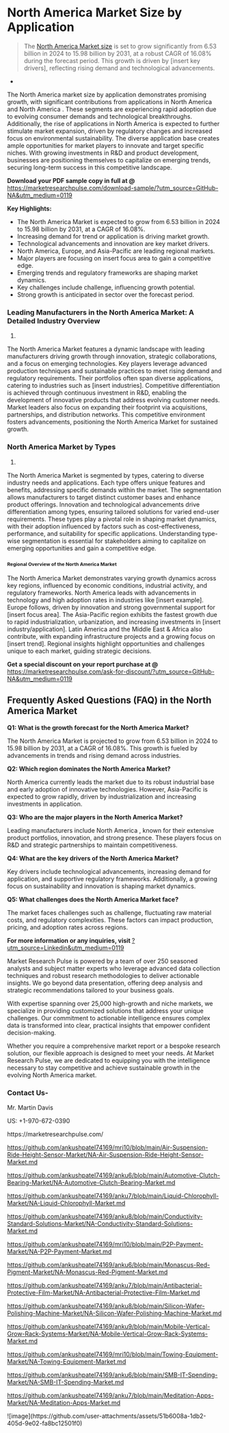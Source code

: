 <h1>North America  Market&nbsp;Size by Application</h1><blockquote><p>The <a href="https://marketresearchpulse.com/download-sample/?utm_source=GitHub-NA&amp;utm_medium=0119">North America  Market size</a> is set to grow significantly from 6.53 billion in 2024 to 15.98 billion by 2031, at a robust CAGR of 16.08% during the forecast period. This growth is driven by [insert key drivers], reflecting rising demand and technological advancements.</p></blockquote><ul><li></li></ul><p>The North America  market size by application demonstrates promising growth, with significant contributions from applications in North America  and North America . These segments are experiencing rapid adoption due to evolving consumer demands and technological breakthroughs. Additionally, the rise of applications in North America  is expected to further stimulate market expansion, driven by regulatory changes and increased focus on environmental sustainability. The diverse application base creates ample opportunities for market players to innovate and target specific niches. With growing investments in R&D and product development, businesses are positioning themselves to capitalize on emerging trends, securing long-term success in this competitive landscape.</p><p><strong>Download your PDF sample copy in full at @ </strong><a href="https://marketresearchpulse.com/download-sample/?utm_source=GitHub-NA&amp;utm_medium=0119">https://marketresearchpulse.com/download-sample/?utm_source=GitHub-NA&amp;utm_medium=0119</a></p><p><strong>Key Highlights: </strong></p><ul><li>The North America  Market is expected to grow from 6.53 billion in 2024 to 15.98 billion by 2031, at a CAGR of 16.08%.</li><li>Increasing demand for trend or application is driving market growth.</li><li>Technological advancements and innovation are key market drivers.</li><li>North America, Europe, and Asia-Pacific are leading regional markets.</li><li>Major players are focusing on insert focus area to gain a competitive edge.</li><li>Emerging trends and regulatory frameworks are shaping market dynamics.</li><li>Key challenges include challenge, influencing growth potential.</li><li>Strong growth is anticipated in sector over the forecast period.</li></ul><h3>Leading Manufacturers in the North America  Market: A Detailed Industry Overview</h3><ol><li></li></ol><div class="flex max-w-full flex-col flex-grow"><div class="min-h-8 text-message flex w-full flex-col items-end gap-2 whitespace-normal break-words [.text-message+&amp;]:mt-5" dir="auto" data-message-author-role="assistant" data-message-id="fd8432e4-4910-450d-b182-61b7bfb0a01f" data-message-model-slug="gpt-4o"><div class="flex w-full flex-col gap-1 empty:hidden first:pt-[3px]"><div class="markdown prose w-full break-words dark:prose-invert light"><p>The North America  Market features a dynamic landscape with leading manufacturers driving growth through innovation, strategic collaborations, and a focus on emerging technologies. Key players leverage advanced production techniques and sustainable practices to meet rising demand and regulatory requirements. Their portfolios often span diverse applications, catering to industries such as [insert industries]. Competitive differentiation is achieved through continuous investment in R&amp;D, enabling the development of innovative products that address evolving customer needs. Market leaders also focus on expanding their footprint via acquisitions, partnerships, and distribution networks. This competitive environment fosters advancements, positioning the North America  Market for sustained growth.</p></div></div></div></div><h3>North America  Market by Types</h3><ol><li></li></ol><div class="flex max-w-full flex-col flex-grow"><div class="min-h-8 text-message flex w-full flex-col items-end gap-2 whitespace-normal break-words [.text-message+&amp;]:mt-5" dir="auto" data-message-author-role="assistant" data-message-id="084470be-0bb7-4664-bddf-5156b4f41249" data-message-model-slug="gpt-4o-mini"><div class="flex w-full flex-col gap-1 empty:hidden first:pt-[3px]"><div class="markdown prose w-full break-words dark:prose-invert light"><p>The North America  Market is segmented by types, catering to diverse industry needs and applications. Each type offers unique features and benefits, addressing specific demands within the market. The segmentation allows manufacturers to target distinct customer bases and enhance product offerings. Innovation and technological advancements drive differentiation among types, ensuring tailored solutions for varied end-user requirements. These types play a pivotal role in shaping market dynamics, with their adoption influenced by factors such as cost-effectiveness, performance, and suitability for specific applications. Understanding type-wise segmentation is essential for stakeholders aiming to capitalize on emerging opportunities and gain a competitive edge.</p></div></div></div></div><h3><span style="font-size: 11px;">Regional Overview of the North America  Market</span></h3><div class="flex max-w-full flex-col flex-grow"><div class="min-h-8 text-message flex w-full flex-col items-end gap-2 whitespace-normal break-words [.text-message+&amp;]:mt-5" dir="auto" data-message-author-role="assistant" data-message-id="e9038762-ce64-4e30-91c9-9bd413514231" data-message-model-slug="gpt-4o-mini"><div class="flex w-full flex-col gap-1 empty:hidden first:pt-[3px]"><div class="markdown prose w-full break-words dark:prose-invert light"><p>The North America  Market demonstrates varying growth dynamics across key regions, influenced by economic conditions, industrial activity, and regulatory frameworks. North America leads with advancements in technology and high adoption rates in industries like [insert example]. Europe follows, driven by innovation and strong governmental support for [insert focus area]. The Asia-Pacific region exhibits the fastest growth due to rapid industrialization, urbanization, and increasing investments in [insert industry/application]. Latin America and the Middle East &amp; Africa also contribute, with expanding infrastructure projects and a growing focus on [insert trend]. Regional insights highlight opportunities and challenges unique to each market, guiding strategic decisions.</p></div></div></div></div><p><strong>Get a special discount on your report purchase at @ </strong><a href="https://marketresearchpulse.com/ask-for-discount/?utm_source=GitHub-NA&amp;utm_medium=0119">https://marketresearchpulse.com/ask-for-discount/?utm_source=GitHub-NA&amp;utm_medium=0119</a></p><h2>Frequently Asked Questions (FAQ) in the North America  Market</h2><p><strong>Q1: What is the growth forecast for the North America  Market?</strong></p><p>The North America  Market is projected to grow from 6.53 billion in 2024 to 15.98 billion by 2031, at a CAGR of 16.08%. This growth is fueled by advancements in trends and rising demand across industries.</p><p><strong>Q2: Which region dominates the North America  Market?</strong></p><p>North America currently leads the market due to its robust industrial base and early adoption of innovative technologies. However, Asia-Pacific is expected to grow rapidly, driven by industrialization and increasing investments in application.</p><p><strong>Q3: Who are the major players in the North America  Market?</strong></p><p>Leading manufacturers include North America , known for their extensive product portfolios, innovation, and strong presence. These players focus on R&amp;D and strategic partnerships to maintain competitiveness.</p><p><strong>Q4: What are the key drivers of the North America  Market?</strong></p><p>Key drivers include technological advancements, increasing demand for application, and supportive regulatory frameworks. Additionally, a growing focus on sustainability and innovation is shaping market dynamics.</p><p><strong>Q5: What challenges does the North America  Market face?</strong></p><p>The market faces challenges such as challenge, fluctuating raw material costs, and regulatory complexities. These factors can impact production, pricing, and adoption rates across regions.</p><p><strong>For more information or any inquiries, visit&nbsp;</strong><a href="?utm_source=Linkedin&utm_medium=0119">?utm_source=Linkedin&utm_medium=0119</a></p><p>Market Research Pulse is powered by a team of over 250 seasoned analysts and subject matter experts who leverage advanced data collection techniques and robust research methodologies to deliver actionable insights. We go beyond data presentation, offering deep analysis and strategic recommendations tailored to your business goals.</p><p>With expertise spanning over 25,000 high-growth and niche markets, we specialize in providing customized solutions that address your unique challenges. Our commitment to actionable intelligence ensures complex data is transformed into clear, practical insights that empower confident decision-making.</p><p>Whether you require a comprehensive market report or a bespoke research solution, our flexible approach is designed to meet your needs. At Market Research Pulse, we are dedicated to equipping you with the intelligence necessary to stay competitive and achieve sustainable growth in the evolving North America  market.</p><h3><strong>Contact Us-</strong></h3><p>Mr. Martin Davis</p><p>US: +1-970-672-0390</p><p>https://marketresearchpulse.com/</p><p><a href="https://github.com/ankushpatel74169/mri10/blob/main/Air-Suspension-Ride-Height-Sensor-Market/NA-Air-Suspension-Ride-Height-Sensor-Market.md">https://github.com/ankushpatel74169/mri10/blob/main/Air-Suspension-Ride-Height-Sensor-Market/NA-Air-Suspension-Ride-Height-Sensor-Market.md</a></p><p><a href="https://github.com/ankushpatel74169/anku6/blob/main/Automotive-Clutch-Bearing-Market/NA-Automotive-Clutch-Bearing-Market.md">https://github.com/ankushpatel74169/anku6/blob/main/Automotive-Clutch-Bearing-Market/NA-Automotive-Clutch-Bearing-Market.md</a></p><p><a href="https://github.com/ankushpatel74169/anku7/blob/main/Liquid-Chlorophyll-Market/NA-Liquid-Chlorophyll-Market.md">https://github.com/ankushpatel74169/anku7/blob/main/Liquid-Chlorophyll-Market/NA-Liquid-Chlorophyll-Market.md</a></p><p><a href="https://github.com/ankushpatel74169/anku8/blob/main/Conductivity-Standard-Solutions-Market/NA-Conductivity-Standard-Solutions-Market.md">https://github.com/ankushpatel74169/anku8/blob/main/Conductivity-Standard-Solutions-Market/NA-Conductivity-Standard-Solutions-Market.md</a></p><p><a href="https://github.com/ankushpatel74169/mri10/blob/main/P2P-Payment-Market/NA-P2P-Payment-Market.md">https://github.com/ankushpatel74169/mri10/blob/main/P2P-Payment-Market/NA-P2P-Payment-Market.md</a></p><p><a href="https://github.com/ankushpatel74169/anku6/blob/main/Monascus-Red-Pigment-Market/NA-Monascus-Red-Pigment-Market.md">https://github.com/ankushpatel74169/anku6/blob/main/Monascus-Red-Pigment-Market/NA-Monascus-Red-Pigment-Market.md</a></p><p><a href="https://github.com/ankushpatel74169/anku7/blob/main/Antibacterial-Protective-Film-Market/NA-Antibacterial-Protective-Film-Market.md">https://github.com/ankushpatel74169/anku7/blob/main/Antibacterial-Protective-Film-Market/NA-Antibacterial-Protective-Film-Market.md</a></p><p><a href="https://github.com/ankushpatel74169/anku8/blob/main/Silicon-Wafer-Polishing-Machine-Market/NA-Silicon-Wafer-Polishing-Machine-Market.md">https://github.com/ankushpatel74169/anku8/blob/main/Silicon-Wafer-Polishing-Machine-Market/NA-Silicon-Wafer-Polishing-Machine-Market.md</a></p><p><a href="https://github.com/ankushpatel74169/anku9/blob/main/Mobile-Vertical-Grow-Rack-Systems-Market/NA-Mobile-Vertical-Grow-Rack-Systems-Market.md">https://github.com/ankushpatel74169/anku9/blob/main/Mobile-Vertical-Grow-Rack-Systems-Market/NA-Mobile-Vertical-Grow-Rack-Systems-Market.md</a></p><p><a href="https://github.com/ankushpatel74169/mri10/blob/main/Towing-Equipment-Market/NA-Towing-Equipment-Market.md">https://github.com/ankushpatel74169/mri10/blob/main/Towing-Equipment-Market/NA-Towing-Equipment-Market.md</a></p><p><a href="https://github.com/ankushpatel74169/anku6/blob/main/SMB-IT-Spending-Market/NA-SMB-IT-Spending-Market.md">https://github.com/ankushpatel74169/anku6/blob/main/SMB-IT-Spending-Market/NA-SMB-IT-Spending-Market.md</a></p><p><a href="https://github.com/ankushpatel74169/anku7/blob/main/Meditation-Apps-Market/NA-Meditation-Apps-Market.md">https://github.com/ankushpatel74169/anku7/blob/main/Meditation-Apps-Market/NA-Meditation-Apps-Market.md</a></p>
![image](https://github.com/user-attachments/assets/51b6008a-1db2-405d-9e02-fa8bc12501f0)
